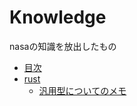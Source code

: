 # Knowledge

nasaの知識を放出したもの

- [目次](SUMMARY.md)
- [rust](rust/chapter.md)
  - [汎用型についてのメモ](rust/汎用型についてのメモ.md)
